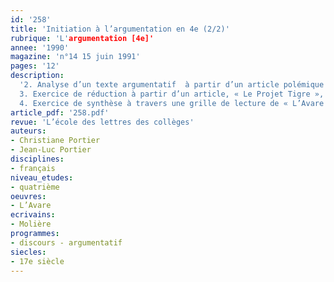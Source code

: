 ```yaml
---
id: '258'
title: 'Initiation à l’argumentation en 4e (2/2)'
rubrique: 'L'argumentation [4e]'
annee: '1990'
magazine: 'n°14 15 juin 1991'
pages: '12'
description: 
  '2. Analyse d’un texte argumentatif  à partir d’un article polémique de Pierre Viansson-Ponté contre la chasse, paru dans « Le Monde » en 1972
  3. Exercice de réduction à partir d’un article, « Le Projet Tigre », de Rahul Singh paru dans « Le Courrier de l’Unesco » en 1989
  4. Exercice de synthèse à travers une grille de lecture de « L’Avare », de Molière'
article_pdf: '258.pdf'
revue: 'L’école des lettres des collèges'
auteurs:
- Christiane Portier
- Jean-Luc Portier
disciplines:
- français
niveau_etudes:
- quatrième
oeuvres:
- L’Avare
ecrivains:
- Molière
programmes:
- discours - argumentatif
siecles:
- 17e siècle
---
```


